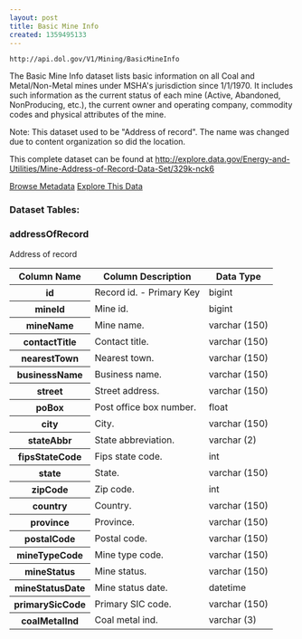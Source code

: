 ```yaml
---
layout: post
title: Basic Mine Info
created: 1359495133
---
```


```
http://api.dol.gov/V1/Mining/BasicMineInfo
```

<p>The Basic Mine Info dataset lists basic information on all Coal and Metal/Non-Metal mines under MSHA's jurisdiction since 1/1/1970. It includes such information as the current status of each mine (Active, Abandoned, NonProducing, etc.), the current owner and operating company, commodity codes and physical attributes of the mine.</p>

<p>Note: This dataset used to be "Address of record". The name was changed due to content organization so did the location.</p>

<p>This complete dataset can be found at <a href="http://www.dol.gov/cgi-bin/leave-dol.asp?exiturl=http://explore.data.gov/Energy-and-Utilities/Mine-Address-of-Record-Data-Set/329k-nck6&amp;exitTitle=Mine%20Address%20of%20Record&amp;fedpage=yes"> http://explore.data.gov/Energy-and-Utilities/Mine-Address-of-Record-Data-Set/329k-nck6 </a></p>


<a href ="http://api.dol.gov/V1/Mining/BasicMineInfo/$metadata" class="button radius button_dataset">Browse Metadata</a>
<a href ="https://devtools.dol.gov/APISampler/Home/Index1?datasetName=DOL%20Basic%20Mine%20Info%20Dataset" class="button radius button_dataset">Explore This Data</a>


### Dataset Tables:  
<h3>addressOfRecord</h3>

<p>Address of record</p>

<table>
	<thead>
		<tr>
			<th>Column Name</th>
			<th>Column Description</th>
			<th>Data Type</th>
		</tr>
	</thead>
	<tbody>
		<tr>
			<th>id</th>
			<td>Record id. - Primary Key</td>
			<td>bigint</td>
		</tr>
		<tr>
			<th>mineId</th>
			<td>Mine id.</td>
			<td>bigint</td>
		</tr>
		<tr>
			<th>mineName</th>
			<td>Mine name.</td>
			<td>varchar (150)</td>
		</tr>
		<tr>
			<th>contactTitle</th>
			<td>Contact title.</td>
			<td>varchar (150)</td>
		</tr>
		<tr>
			<th>nearestTown</th>
			<td>Nearest town.</td>
			<td>varchar (150)</td>
		</tr>
		<tr>
			<th>businessName</th>
			<td>Business name.</td>
			<td>varchar (150)</td>
		</tr>
		<tr>
			<th>street</th>
			<td>Street address.</td>
			<td>varchar (150)</td>
		</tr>
		<tr>
			<th>poBox</th>
			<td>Post office box number.</td>
			<td>float</td>
		</tr>
		<tr>
			<th>city</th>
			<td>City.</td>
			<td>varchar (150)</td>
		</tr>
		<tr>
			<th>stateAbbr</th>
			<td>State abbreviation.</td>
			<td>varchar (2)</td>
		</tr>
		<tr>
			<th>fipsStateCode</th>
			<td>Fips state code.</td>
			<td>int</td>
		</tr>
		<tr>
			<th>state</th>
			<td>State.</td>
			<td>varchar (150)</td>
		</tr>
		<tr>
			<th>zipCode</th>
			<td>Zip code.</td>
			<td>int</td>
		</tr>
		<tr>
			<th>country</th>
			<td>Country.</td>
			<td>varchar (150)</td>
		</tr>
		<tr>
			<th>province</th>
			<td>Province.</td>
			<td>varchar (150)</td>
		</tr>
		<tr>
			<th>postalCode</th>
			<td>Postal code.</td>
			<td>varchar (150)</td>
		</tr>
		<tr>
			<th>mineTypeCode</th>
			<td>Mine type code.</td>
			<td>varchar (150)</td>
		</tr>
		<tr>
			<th>mineStatus</th>
			<td>Mine status.</td>
			<td>varchar (150)</td>
		</tr>
		<tr>
			<th>mineStatusDate</th>
			<td>Mine status date.</td>
			<td>datetime</td>
		</tr>
		<tr>
			<th>primarySicCode</th>
			<td>Primary SIC code.</td>
			<td>varchar (150)</td>
		</tr>
		<tr>
			<th>coalMetalInd</th>
			<td>Coal metal ind.</td>
			<td>varchar (3)</td>
		</tr>
	</tbody>
</table>
